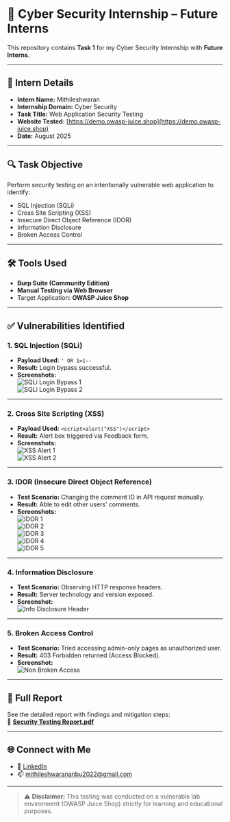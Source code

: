 # 🔐 Cyber Security Internship – Future Interns

This repository contains **Task 1** for my Cyber Security Internship with **Future Interns**.

---

## 👤 Intern Details

- **Intern Name:** Mithileshwaran  
- **Internship Domain:** Cyber Security  
- **Task Title:** Web Application Security Testing  
- **Website Tested:** [https://demo.owasp-juice.shop](https://demo.owasp-juice.shop)  
- **Date:** August 2025

---

## 🔍 Task Objective

Perform security testing on an intentionally vulnerable web application to identify:

- SQL Injection (SQLi)
- Cross Site Scripting (XSS)
- Insecure Direct Object Reference (IDOR)
- Information Disclosure
- Broken Access Control

---

## 🛠 Tools Used

- **Burp Suite (Community Edition)**
- **Manual Testing via Web Browser**
- Target Application: **OWASP Juice Shop**

---

## ✅ Vulnerabilities Identified

### 1. SQL Injection (SQLi)

- **Payload Used:** `' OR 1=1--`
- **Result:** Login bypass successful.
- **Screenshots:**  
  ![SQLi Login Bypass 1](SQLi_Login_Bypass-1.png)  
  ![SQLi Login Bypass 2](SQLi_Login_Bypass-2.png)

---

### 2. Cross Site Scripting (XSS)

- **Payload Used:** `<script>alert("XSS")</script>`
- **Result:** Alert box triggered via Feedback form.
- **Screenshots:**  
  ![XSS Alert 1](XSS_Alert-1.png)  
  ![XSS Alert 2](XSS_Alert-2.png)

---

### 3. IDOR (Insecure Direct Object Reference)

- **Test Scenario:** Changing the comment ID in API request manually.
- **Result:** Able to edit other users’ comments.
- **Screenshots:**  
  ![IDOR 1](IDOR_Comment_Change-1.png)  
  ![IDOR 2](IDOR_Comment_Change-2.png)  
  ![IDOR 3](IDOR_Comment_Change-3.png)  
  ![IDOR 4](IDOR_Comment_Change-4.png)  
  ![IDOR 5](IDOR_Comment_Change-5.png)

---

### 4. Information Disclosure

- **Test Scenario:** Observing HTTP response headers.
- **Result:** Server technology and version exposed.
- **Screenshot:**  
  ![Info Disclosure Header](Info_Disclosure_Header.png)

---

### 5. Broken Access Control

- **Test Scenario:** Tried accessing admin-only pages as unauthorized user.
- **Result:** 403 Forbidden returned (Access Blocked).
- **Screenshot:**  
  ![Non Broken Access](Non_Broken_Access_Admin.png)

---

## 📄 Full Report

See the detailed report with findings and mitigation steps:  
📄 **[Security Testing Report.pdf](Security%20Testing%20Report.pdf)**

---

## 🌐 Connect with Me

- 🔗 [LinkedIn](https://linkedin.com/in/mithileshwaran)  
- 📫 mithileshwarananbu2022@gmail.com

---

> ⚠️ **Disclaimer:** This testing was conducted on a vulnerable lab environment (OWASP Juice Shop) strictly for learning and educational purposes.
